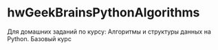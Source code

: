 # hwGeekBrainsPythonAlgorithms
Для домашних заданий по курсу: Алгоритмы и структуры данных на Python. Базовый курс
